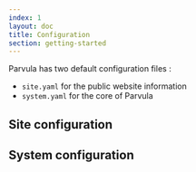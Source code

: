```yaml
---
index: 1
layout: doc
title: Configuration
section: getting-started
---
```


Parvula has two default configuration files :

 - `site.yaml` for the public website information
 - `system.yaml` for the core of Parvula

## Site configuration



## System configuration
